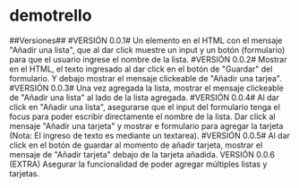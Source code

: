 # demotrello
##Versiones##
#VERSIÓN 0.0.1#
 Un elemento en el HTML con el mensaje "Añadir una lista", que al dar click muestre un input y un botón (formulario) para que el usuario ingrese el nombre de la lista.
 #VERSIÓN 0.0.2#
 Mostrar en el HTML, el texto ingresado al dar click en el botón de "Guardar" del formulario.
 Y debajo mostrar el mensaje clickeable de "Añadir una tarjea".
 #VERSIÓN 0.0.3#
 Una vez agregada la lista, mostrar el mensaje clickeable de "Añadir una lista" al lado de la lista agregada.
 #VERSIÓN 0.0.4#
 Al dar click en "Añadir una lista", asegurarse que el input del formulario tenga el focus para poder escribir directamente el nombre de la lista.
 Dar click al mensaje "Añadir una tarjeta" y mostrar e formulario para agregar la tarjeta (Nota: El ingreso de texto es mediante un textarea).
 #VERSIÓN 0.0.5#
 Al dar click en el botón de guardar al momento de añadir tarjeta, mostrar el mensaje de "Añadir tarjeta" debajo de la tarjeta añadida.
 VERSIÓN 0.0.6 (EXTRA)
Asegurar la funcionalidad de poder agregar múltiples listas y tarjetas.
